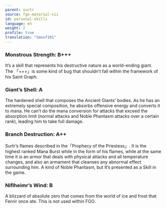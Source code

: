 ```yaml
---
parent: surtr
source: fgo-material-vii
id: personal-skills
language: en
weight: 2
profile: true
translation: "Smoof101"
---
```


### Monstrous Strength: B+++

It’s a skill that represents his destructive nature as a world-ending giant. The 「+++」is some kind of bug that shouldn’t fall within the framework of his Saint Graph.

### Giant’s Shell: A

The hardened shell that composes the Ancient Giants’ bodies. As he has an extremely special composition, he absorbs offensive energy and converts it to mana. He can’t do the mana conversion for attacks that exceed the absorption limit (normal attacks and Noble Phantasm attacks over a certain rank), leading him to take full damage.

### Branch Destruction: A++

Surtr’s flames described in the「Prophecy of the Priestess」. It is the highest ranked Mana Burst while in the form of his flames, while at the same time it is an armor that deals with physical attacks and all temperature changes, and also an armament that cleanses any abnormal effect surrounding him. A kind of Noble Phantasm, but It’s presented as a Skill in the game.

### Niflheimr’s Wind: B

A blizzard of absolute zero that comes from the world of ice and frost that Fenrir once ate. This is not used within FGO.
